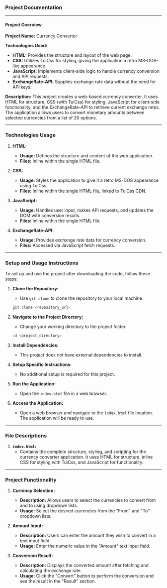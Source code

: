 ### Project Documentation

---

#### **Project Overview**

**Project Name:** Currency Converter

**Technologies Used:**
- **HTML:** Provides the structure and layout of the web page.
- **CSS:** Utilizes TuiCss for styling, giving the application a retro MS-DOS-like appearance.
- **JavaScript:** Implements client-side logic to handle currency conversion and API requests.
- **ExchangeRate-API:** Supplies exchange rate data without the need for API keys.

**Description:** This project creates a web-based currency converter. It uses HTML for structure, CSS (with TuiCss) for styling, JavaScript for client-side functionality, and the ExchangeRate-API to retrieve current exchange rates. The application allows users to convert monetary amounts between selected currencies from a list of 20 options.

---

### **Technologies Usage**

1. **HTML:**
   - **Usage:** Defines the structure and content of the web application.
   - **Files:** Inline within the single HTML file.

2. **CSS:**
   - **Usage:** Styles the application to give it a retro MS-DOS appearance using TuiCss.
   - **Files:** Inline within the single HTML file, linked to TuiCss CDN.

3. **JavaScript:**
   - **Usage:** Handles user input, makes API requests, and updates the DOM with conversion results.
   - **Files:** Inline within the single HTML file.

4. **ExchangeRate-API:**
   - **Usage:** Provides exchange rate data for currency conversion.
   - **Files:** Accessed via JavaScript fetch requests.

---

### **Setup and Usage Instructions**

To set up and use the project after downloading the code, follow these steps:

1. **Clone the Repository:**
   - Use `git clone` to clone the repository to your local machine.
   ```bash
   git clone <repository_url>
   ```

2. **Navigate to the Project Directory:**
   - Change your working directory to the project folder.
   ```bash
   cd <project_directory>
   ```

3. **Install Dependencies:**
   - This project does not have external dependencies to install.

4. **Setup Specific Instructions:**
   - No additional setup is required for this project.

5. **Run the Application:**
   - Open the `index.html` file in a web browser.

6. **Access the Application:**
   - Open a web browser and navigate to the `index.html` file location. The application will be ready to use.

---

### **File Descriptions**

1. **`index.html`:**
   - Contains the complete structure, styling, and scripting for the currency converter application. It uses HTML for structure, inline CSS for styling with TuiCss, and JavaScript for functionality.

---

### **Project Functionality**

1. **Currency Selection:**
   - **Description:** Allows users to select the currencies to convert from and to using dropdown lists.
   - **Usage:** Select the desired currencies from the "From" and "To" dropdown lists.

2. **Amount Input:**
   - **Description:** Users can enter the amount they wish to convert in a text input field.
   - **Usage:** Enter the numeric value in the "Amount" text input field.

3. **Conversion Result:**
   - **Description:** Displays the converted amount after fetching and calculating the exchange rate.
   - **Usage:** Click the "Convert" button to perform the conversion and see the result in the "Result" section.
